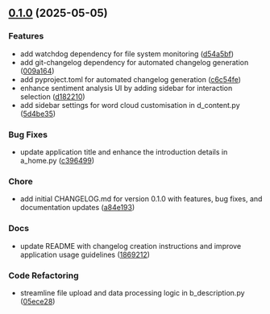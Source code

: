 <!-- insertion marker -->
<a name="0.1.0"></a>

## [0.1.0](https://github.com///compare/e4b451f35493e3a89fef2f385d50e7f96f54c9e1...0.1.0) (2025-05-05)

### Features

- add watchdog dependency for file system monitoring ([d54a5bf](https://github.com///commit/d54a5bf107c502abdc809f1cda87d5bcbfe346cd))
- add git-changelog dependency for automated changelog generation ([009a164](https://github.com///commit/009a164cab23b6e7a2248c7cc4393768b18564f9))
- add pyproject.toml for automated changelog generation ([c6c54fe](https://github.com///commit/c6c54feb89bd4fcb36cab802011f143ddf1c8e4c))
- enhance sentiment analysis UI by adding sidebar for interaction selection ([d182210](https://github.com///commit/d18221014ecf970cbdb842217382031167546809))
- add sidebar settings for word cloud customisation in d_content.py ([5d4be35](https://github.com///commit/5d4be353999fb8bb3c54eef3ecc700a6eb60aa40))

### Bug Fixes

- update application title and enhance the introduction details in a_home.py ([c396499](https://github.com///commit/c3964999441d4c1a3acc7194e2a6d364c76870ca))

### Chore

- add initial CHANGELOG.md for version 0.1.0 with features, bug fixes, and documentation updates ([a84e193](https://github.com///commit/a84e193837e8624a138e1d171025477192dc4bc4))

### Docs

- update README with changelog creation instructions and improve application usage guidelines ([1869212](https://github.com///commit/1869212b17d8547a43565e58f87c792e1cc1180f))

### Code Refactoring

- streamline file upload and data processing logic in b_description.py ([05ece28](https://github.com///commit/05ece284126aeefdf0553dd7003763197baf1acf))

